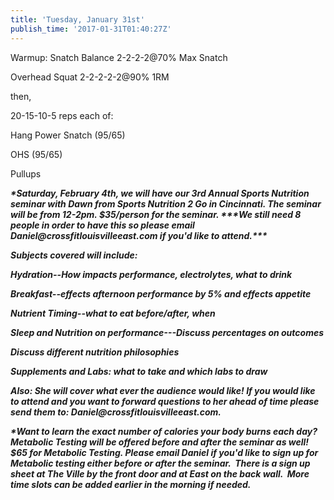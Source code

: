 ```yaml
---
title: 'Tuesday, January 31st'
publish_time: '2017-01-31T01:40:27Z'
---
```


Warmup: Snatch Balance 2-2-2-2\@70% Max Snatch

Overhead Squat 2-2-2-2-2\@90% 1RM

then,

20-15-10-5 reps each of:

Hang Power Snatch (95/65)

OHS (95/65)

Pullups

***\*Saturday, February 4th, we will have our 3rd Annual Sports
Nutrition seminar with Dawn from Sports Nutrition 2 Go in Cincinnati.
The seminar will be from 12-2pm. \$35/person for the seminar. \*\*\*We
still need 8 people in order to have this so please email
Daniel\@crossfitlouisvilleeast.com if you'd like to attend.\*\*\****

***Subjects covered will include:***

***Hydration--How impacts performance, electrolytes, what to drink***

***Breakfast--effects afternoon performance by 5% and effects
appetite***

***Nutrient Timing--what to eat before/after, when***

***Sleep and Nutrition on performance---Discuss percentages on
outcomes***

***Discuss different nutrition philosophies***

***Supplements and Labs: what to take and which labs to draw***

***Also: She will cover what ever the audience would like! If you would
like to attend and you want to forward questions to her ahead of time
please send them to: Daniel\@crossfitlouisvilleeast.com.***

***\*Want to learn the exact number of calories your body burns each
day? Metabolic Testing will be offered before and after the seminar as
well! \$65 for Metabolic Testing. Please email Daniel if you'd like to
sign up for Metabolic testing either before or after the seminar.  There
is a sign up sheet at The Ville by the front door and at East on the
back wall.  More time slots can be added earlier in the morning if
needed.***

 
